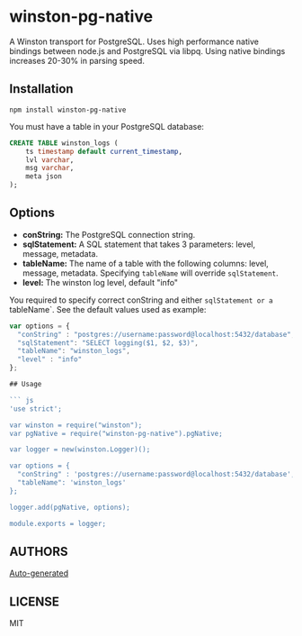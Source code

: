 winston-pg-native
=================

A Winston transport for PostgreSQL. Uses high performance native bindings between node.js and PostgreSQL via libpq. Using native bindings increases 20-30% in parsing speed.

## Installation

`npm install winston-pg-native`

You must have a table in your PostgreSQL database:

``` sql
CREATE TABLE winston_logs (
    ts timestamp default current_timestamp,
    lvl varchar,
    msg varchar,
    meta json
);
```

## Options

* __conString:__ The PostgreSQL connection string.
* __sqlStatement:__ A SQL statement that takes 3 parameters: level, message, metadata.
* __tableName:__ The name of a table with the following columns: level, message, metadata. Specifying `tableName` will override `sqlStatement`.
* __level:__ The winston log level, default "info"

You required to specify correct conString and either `sqlStatement or a `tableName`. See the default values used as example:

``` js
var options = {
  "conString" : "postgres://username:password@localhost:5432/database",
  "sqlStatement": "SELECT logging($1, $2, $3)",
  "tableName": "winston_logs",
  "level" : "info"
};

## Usage 

``` js
'use strict';

var winston = require("winston");
var pgNative = require("winston-pg-native").pgNative;

var logger = new(winston.Logger)();

var options = {
  "conString" : 'postgres://username:password@localhost:5432/database',
  "tableName": 'winston_logs'
};

logger.add(pgNative, options);

module.exports = logger;
```

## AUTHORS

[Auto-generated](https://github.com/nololabout/winston-pg-native/blob/master/AUTHORS)

## LICENSE

MIT